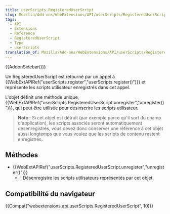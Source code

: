 ```yaml
---
title: userScripts.RegisteredUserScript
slug: Mozilla/Add-ons/WebExtensions/API/userScripts/RegisteredUserScript
tags:
  - API
  - Extensions
  - Reference
  - RegisteredUserScript
  - Type
  - userScripts
translation_of: Mozilla/Add-ons/WebExtensions/API/userScripts/RegisteredUserScript
---
```

{{AddonSidebar()}}

Un RegisteredUserScript est retourné par un appel à {{WebExtAPIRef("userScripts.register","userScripts.register()")}} et représente les scripts utilisateur enregistrés dans cet appel.

L'objet définit une méthode unique, {{WebExtAPIRef("userScripts.RegisteredUserScript.unregister","unregister()")}}, qui peut être utilisée pour désinscrire les scripts utilisateur.

> **Note :** Si cet objet est détruit (par exemple parce qu'il sort du champ d'application), les scripts associés seront automatiquement désenregistrés, vous devez donc conserver une référence à cet objet aussi longtemps que vous voulez que les scripts de contenu restent enregistrés.

## Méthodes

- {{WebExtAPIRef("userScripts.RegisteredUserScript.unregister","unregister()")}}
  - : Désenregistre les scripts utilisateurs représentés par cet objet.

## Compatibilité du navigateur

{{Compat("webextensions.api.userScripts.RegisteredUserScript", 10)}}
